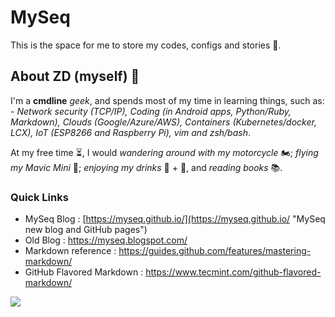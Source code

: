 # MySeq
This is the space for me to store my codes, configs and stories :speech_balloon:. 

## About ZD (myself) 💬
I'm a **cmdline** _geek_, and spends most of my time in learning things, such as: - *Network security (TCP/IP), Coding (in Android apps, Python/Ruby, Markdown), Clouds (Google/Azure/AWS), Containers (Kubernetes/docker, LCX), IoT (ESP8266 and Raspberry Pi), vim and zsh/bash*. 

At my free time :hourglass_flowing_sand:, I would *wandering around with my motorcycle* :motorcycle:; *flying my Mavic Mini* :helicopter:; *enjoying my drinks* :wine_glass: + :beers:, and *reading books* :books:. 

### Quick Links
 - MySeq Blog : [https://myseq.github.io/](https://myseq.github.io/ "MySeq new blog and GitHub pages")
 - Old Blog : https://myseq.blogspot.com/
 - Markdown reference : https://guides.github.com/features/mastering-markdown/
 - GitHub Flavored Markdown : https://www.tecmint.com/github-flavored-markdown/

![](https://komarev.com/ghpvc/?username=myseq&color=8080FF)

<!--
 - Fun on Markdown : [Those funny Funguloids!](https://sourceforge.net/p/funguloids/bugs/markdown_syntax "Those Funny Funguloids!") 
-->

<!--
**myseq/myseq** is a ✨ _special_ ✨ repository because its `README.md` (this file) appears on your GitHub profile.

### Hi there 👋

Here are some ideas to get you started:

- 🔭 I’m currently working on ...
- 🌱 I’m currently learning ...
- 👯 I’m looking to collaborate on ...
- 🤔 I’m looking for help with ...
- 💬 Ask me about ...
- 📫 How to reach me: ...
- 😄 Pronouns: ...
- ⚡ Fun fact: ...
-->
